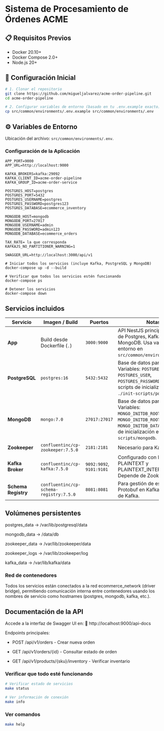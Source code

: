# Sistema de Procesamiento de Órdenes ACME

## 📋 Requisitos Previos
- Docker 20.10+
- Docker Compose 2.0+
- Node.js 20+

## 🚀 Configuración Inicial

```bash
# 1. Clonar el repositorio
git clone https://github.com/migueljalvarez/acme-order-pipeline.git
cd acme-order-pipeline

# 2. Configurar variables de entorno (basado en tu .env.example exacto)
cp src/common/environments/.env.example src/common/environments/.env
````



## ⚙️ Variables de Entorno

Ubicación del archivo: `src/common/environments/.env`.

### Configuración de la Aplicación
```
APP_PORT=9000
APP_URL=http://localhost:9000

KAFKA_BROKERS=kafka:29092
KAFKA_CLIENT_ID=acme-order-pipeline
KAFKA_GROUP_ID=acme-order-service

POSTGRES_HOST=postgres
POSTGRES_PORT=5432
POSTGRES_USERNAME=postgres
POSTGRES_PASSWORD=postgres123
POSTGRES_DATABASE=ecommerce_inventory

MONGODB_HOST=mongodb
MONGODB_PORT=27017
MONGODB_USERNAME=admin
MONGODB_PASSWORD=admin123
MONGODB_DATABASE=ecommerce_orders

TAX_RATE= la que corresponda
KAFKAJS_NO_PARTITIONER_WARNING=1

SWAGGER_URL=http://localhost:3000/api/v1
```
```
# Iniciar todos los servicios (incluye Kafka, PostgreSQL y MongoDB)
docker-compose up -d --build

# Verificar que todos los servicios estén funcionando
docker-compose ps

# Detener los servicios
docker-compose down
```
## Servicios incluidos

| Servicio            | Imagen / Build                          | Puertos                  | Notas                                                                                                                                                                              |
| ------------------- | --------------------------------------- | ------------------------ | ---------------------------------------------------------------------------------------------------------------------------------------------------------------------------------- |
| **App**             | Build desde Dockerfile (`.`)            | `3000:9000`              | API NestJS principal, depende de Postgres, Kafka y MongoDB. Usa variables de entorno en `src/common/environments/.env`.                                                            |
| **PostgreSQL**      | `postgres:16`                           | `5432:5432`              | Base de datos para inventario. Variables: `POSTGRES_DB`, `POSTGRES_USER`, `POSTGRES_PASSWORD`. Incluye scripts de inicialización en `./init-scripts/postgres`.                     |
| **MongoDB**         | `mongo:7.0`                             | `27017:27017`            | Base de datos para órdenes. Variables: `MONGO_INITDB_ROOT_USERNAME`, `MONGO_INITDB_ROOT_PASSWORD`, `MONGO_INITDB_DATABASE`. Scripts de inicialización en `./init-scripts/mongodb`. |
| **Zookeeper**       | `confluentinc/cp-zookeeper:7.5.0`       | `2181:2181`              | Necesario para Kafka.                                                                                                                                                              |
| **Kafka Broker**    | `confluentinc/cp-kafka:7.5.0`           | `9092:9092`, `9101:9101` | Configurado con listeners PLAINTEXT y PLAINTEXT\_INTERNAL. Depende de Zookeeper.                                                                                                   |
| **Schema Registry** | `confluentinc/cp-schema-registry:7.5.0` | `8081:8081`              | Para gestión de esquemas Protobuf en Kafka. Depende de Kafka.                                                                                                                      |

## Volúmenes persistentes

postgres_data → /var/lib/postgresql/data

mongodb_data → /data/db

zookeeper_data → /var/lib/zookeeper/data

zookeeper_logs → /var/lib/zookeeper/log

kafka_data → /var/lib/kafka/data

### Red de contenedores
Todos los servicios están conectados a la red ecommerce_network (driver bridge), permitiendo comunicación interna entre contenedores usando los nombres de servicio como hostnames (postgres, mongodb, kafka, etc.).

## Documentación de la API
Accede a la interfaz de Swagger UI en:
🔗 http://localhost:9000/api-docs

Endpoints principales:

* POST /api/v1/orders - Crear nueva orden

* GET /api/v1/orders/{id} - Consultar estado de orden

* GET /api/v1/products/{sku}/inventory - Verificar inventario

### Verificar que todo esté funcionando

```bash
# Verificar estado de servicios
make status

# Ver información de conexión
make info
```

### Ver comandos

```bash
make help
```